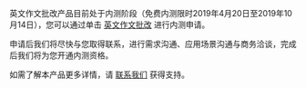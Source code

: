英文作文批改产品目前处于内测阶段（免费内测限时2019年4月20日至2019年10月14日），您可以通过单击 [英文作文批改](https://cloud.tencent.com/apply/p/u073frv7fzd) 进行内测申请。

申请后我们将尽快与您取得联系，进行需求沟通、应用场景沟通与商务洽谈，完成后我们将为您开通内测资格。

如需了解本产品更多详情，请 [联系我们](https://cloud.tencent.com/about/connect) 获得支持。
